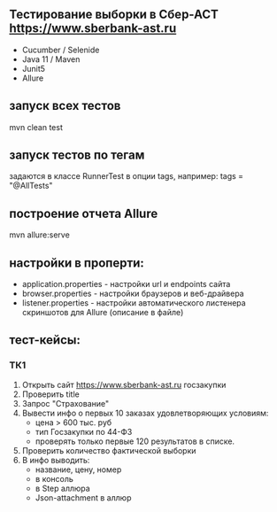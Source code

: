 ## Тестирование выборки в Сбер-АСТ https://www.sberbank-ast.ru
* Cucumber / Selenide
* Java 11 / Maven
* Junit5
* Allure

## запуск всех тестов
mvn clean test

## запуск тестов по тегам
задаются в классе RunnerTest в опции tags, например:
tags = "@AllTests"

## построение отчета Allure
mvn allure:serve

## настройки в проперти:
* application.properties - настройки url и endpoints сайта
* browser.properties - настройки браузеров и веб-драйвера
* listener.properties - настройки автоматического листенера скриншотов для Allure (описание в файле)

## тест-кейсы:
### ТК1
1. Открыть сайт https://www.sberbank-ast.ru госзакупки
2. Проверить title
3. Запрос "Страхование"
4. Вывести инфо о первых 10 заказах удовлетворяющих условиям:
    * цена > 600 тыс. руб
    * тип Госзакупки по 44-ФЗ
    * проверять только первые 120 результатов в списке.
5. Проверить количество фактической выборки
6. В инфо выводить:
    * название, цену, номер
    * в консоль
    * в Step аллюра
    * Json-attachment в аллюр